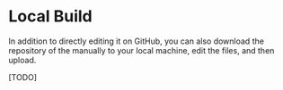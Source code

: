 # Local Build 

In addition to directly editing it on GitHub, you can also download the repository of 
the manually to your local machine, edit the files, and then upload.

[TODO]
